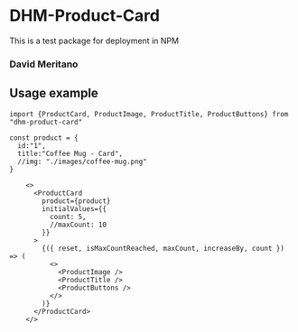 # DHM-Product-Card

This is a test package for deployment in NPM

### David Meritano

## Usage example

```
import {ProductCard, ProductImage, ProductTitle, ProductButtons} from "dhm-product-card"
```

```
const product = {
  id:"1",
  title:"Coffee Mug - Card",
  //img: "./images/coffee-mug.png"
}
```

```
    <>
      <ProductCard
        product={product}
        initialValues={{ 
          count: 5, 
          //maxCount: 10 
        }}
      >
        {({ reset, isMaxCountReached, maxCount, increaseBy, count }) => (
          <>
            <ProductImage />
            <ProductTitle />
            <ProductButtons />
          </>
        )}
      </ProductCard>
    </>
```
